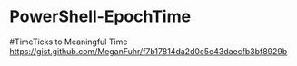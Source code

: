 ﻿# PowerShell-EpochTime


#TimeTicks to Meaningful Time
https://gist.github.com/MeganFuhr/f7b17814da2d0c5e43daecfb3bf8929b
